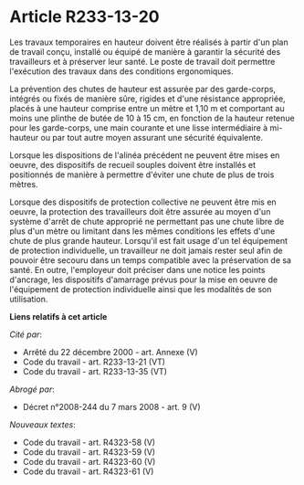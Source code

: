 # Article R233-13-20

Les travaux temporaires en hauteur doivent être réalisés à partir d'un plan de travail conçu, installé ou équipé de manière à
garantir la sécurité des travailleurs et à préserver leur santé. Le poste de travail doit permettre l'exécution des travaux
dans des conditions ergonomiques.

La prévention des chutes de hauteur est assurée par des garde-corps, intégrés ou fixés de manière sûre, rigides et d'une
résistance appropriée, placés à une hauteur comprise entre un mètre et 1,10 m et comportant au moins une plinthe de butée de
10 à 15 cm, en fonction de la hauteur retenue pour les garde-corps, une main courante et une lisse intermédiaire à mi-hauteur
ou par tout autre moyen assurant une sécurité équivalente.

Lorsque les dispositions de l'alinéa précédent ne peuvent être mises en oeuvre, des dispositifs de recueil souples doivent
être installés et positionnés de manière à permettre d'éviter une chute de plus de trois mètres.

Lorsque des dispositifs de protection collective ne peuvent être mis en oeuvre, la protection des travailleurs doit être
assurée au moyen d'un système d'arrêt de chute approprié ne permettant pas une chute libre de plus d'un mètre ou limitant
dans les mêmes conditions les effets d'une chute de plus grande hauteur. Lorsqu'il est fait usage d'un tel équipement de
protection individuelle, un travailleur ne doit jamais rester seul afin de pouvoir être secouru dans un temps compatible avec
la préservation de sa santé. En outre, l'employeur doit préciser dans une notice les points d'ancrage, les dispositifs
d'amarrage prévus pour la mise en oeuvre de l'équipement de protection individuelle ainsi que les modalités de son
utilisation.

**Liens relatifs à cet article**

_Cité par_:

  - Arrêté du 22 décembre 2000 - art. Annexe (V)
  - Code du travail - art. R233-13-21 (VT)
  - Code du travail - art. R233-13-35 (VT)

_Abrogé par_:

  - Décret n°2008-244 du 7 mars 2008 - art. 9 (V)

_Nouveaux textes_:

  - Code du travail - art. R4323-58 (V)
  - Code du travail - art. R4323-59 (V)
  - Code du travail - art. R4323-60 (V)
  - Code du travail - art. R4323-61 (V)
